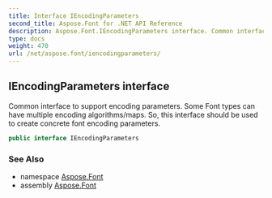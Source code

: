 ```yaml
---
title: Interface IEncodingParameters
second_title: Aspose.Font for .NET API Reference
description: Aspose.Font.IEncodingParameters interface. Common interface to support encoding parameters. Some Font types can have multiple encoding algorithms/maps. So this interface should be used to create concrete font encoding parameters
type: docs
weight: 470
url: /net/aspose.font/iencodingparameters/
---
```

## IEncodingParameters interface

Common interface to support encoding parameters. Some Font types can have multiple encoding algorithms/maps. So, this interface should be used to create concrete font encoding parameters.

```csharp
public interface IEncodingParameters
```

### See Also

* namespace [Aspose.Font](../../aspose.font/)
* assembly [Aspose.Font](../../)


